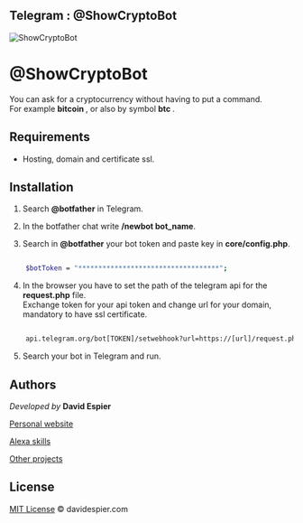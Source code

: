 ## Telegram : @ShowCryptoBot
![ShowCryptoBot](http://davidespier.com/github/crypto-bot/crypto-bot.PNG)

# @ShowCryptoBot
You can ask for a cryptocurrency without having to put a command.<br> For example <strong> bitcoin </strong>, or also by symbol <strong> btc </strong>.

## Requirements

- Hosting, domain and certificate ssl.


## Installation

1. Search <strong>@botfather</strong> in Telegram.

2. In the botfather chat write <strong>/newbot bot_name</strong>.

3. Search in <strong>@botfather</strong> your bot token and paste key in <strong>core/config.php</strong>.


```bash

	$botToken = "***********************************";

```

4. In the browser you have to set the path of the telegram api for the <strong>request.php</strong> file.<br>
      Exchange token for your api token and change url for your domain, mandatory to have ssl certificate.


```bash

 	api.telegram.org/bot[TOKEN]/setwebhook?url=https://[url]/request.php


```

5. Search your bot in Telegram and run.


## Authors


 *Developed by*  **David Espier**


[Personal website](https://davidespier.com)

[Alexa skills](https://www.amazon.es/s?k=davidespier&i=alexa-skills)
        
[Other projects](https://github.com/davidespier?tab=repositories)



## License


[MIT License](https://choosealicense.com/licenses/mit/) © davidespier.com
